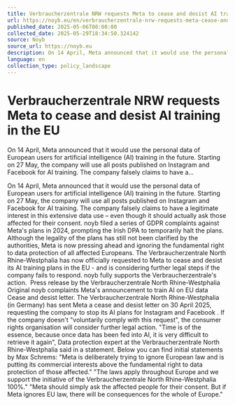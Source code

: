 ```yaml
---
title: Verbraucherzentrale NRW requests Meta to cease and desist AI training in the EU
url: https://noyb.eu/en/verbraucherzentrale-nrw-requests-meta-cease-and-desist-ai-training-eu
published_date: 2025-05-06T00:00:00
collected_date: 2025-05-29T18:34:50.324142
source: Noyb
source_url: https://noyb.eu
description: On 14 April, Meta announced that it would use the personal data of European users for artificial intelligence (AI) training in the future. Starting on 27 May, the company will use all posts published on Instagram and Facebook for AI training. The company falsely claims to have a...
language: en
collection_type: policy_landscape
---
```


# Verbraucherzentrale NRW requests Meta to cease and desist AI training in the EU

On 14 April, Meta announced that it would use the personal data of European users for artificial intelligence (AI) training in the future. Starting on 27 May, the company will use all posts published on Instagram and Facebook for AI training. The company falsely claims to have a...

On 14 April, Meta announced that it would use the personal data of European users for artificial intelligence (AI) training in the future. Starting on 27 May, the company will use all posts published on Instagram and Facebook for AI training. The company falsely claims to have a legitimate interest in this extensive data use – even though it should actually ask those affected for their consent. noyb filed a series of GDPR complaints against Meta's plans in 2024, prompting the Irish DPA to temporarily halt the plans. Although the legality of the plans has still not been clarified by the authorities, Meta is now pressing ahead and ignoring the fundamental right to data protection of all affected Europeans. The Verbraucherzentrale North Rhine-Westphalia has now officially requested to Meta to cease and desist its AI training plans in the EU - and is considering further legal steps if the company fails to respond. noyb fully supports the Verbraucherzentrale's action.  
 Press release by the Verbraucherzentrale North Rhine-Westphalia Original noyb complaints Meta's announcement to train AI on EU data Cease and desist letter. The Verbraucherzentrale North Rhine-Westphalia (in Germany) has sent Meta a cease and desist letter on 30 April 2025, requesting the company to stop its AI plans for Instagram and Facebook . If the company doesn't "voluntarily comply with this request", the consumer rights organisation will consider further legal action. "Time is of the essence, because once data has been fed into AI, it is very difficult to retrieve it again", Data protection expert at the Verbraucherzentrale North Rhine-Westphalia said in a statement. Below you can find initial statements by Max Schrems: "Meta is deliberately trying to ignore European law and is putting its commercial interests above the fundamental right to data protection of those affected." "The laws apply throughout Europe and we support the initiative of the Verbraucherzentrale North Rhine-Westphalia 100%." "Meta should simply ask the affected people for their consent. But if Meta ignores EU law, there will be consequences for the whole of Europe."